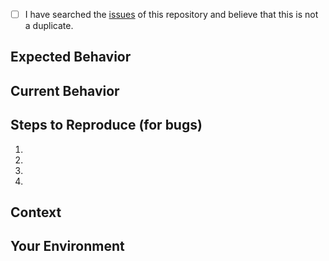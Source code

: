 <!--- Provide a general summary of the issue in the Title above ☝️ -->

<!--
    Thank you very much for contributing to this project by creating an issue! ❤️
    To avoid duplicate issues we ask you to check off the following list.
-->

<!-- Checked checkbox should look like this: [x] -->

- [ ] I have searched the [issues](https://github.com/latt-dev/latt-api/issues) of this repository and believe that this is not a duplicate.

## Expected Behavior

<!---
    If you're describing a bug, tell us what should happen.
    If you're suggesting a change/improvement, tell us how it should work.
-->

## Current Behavior

<!---
    If describing a bug, tell us what happens instead of the expected behavior.
    If suggesting a change/improvement, explain the difference from current behavior.
-->

## Steps to Reproduce (for bugs)

1.
2.
3.
4.

## Context

<!--- 
    How has this issue affected you? What are you trying to accomplish? 
    Providing context helps us come up with a solution that is most useful in the real world.
-->

## Your Environment

<!--- Include as many relevant details about the environment with which you experienced the bug. -->
